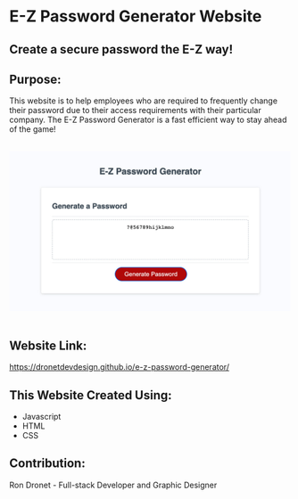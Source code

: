 # E-Z Password Generator Website
## Create a secure password the E-Z way!

## Purpose:
This website is to help employees who are required to frequently change their password due to their access requirements with their particular company.
The E-Z Password Generator is a fast efficient way to stay ahead of the game!

<br>
<div align="left">
    <img src="./assets/images/e-z-password-generator-screenshot.jpg" width="800px" /> 
</div>
<br>

## Website Link:
https://dronetdevdesign.github.io/e-z-password-generator/

## This Website Created Using:
* Javascript
* HTML
* CSS

## Contribution:
Ron Dronet - Full-stack Developer and Graphic Designer